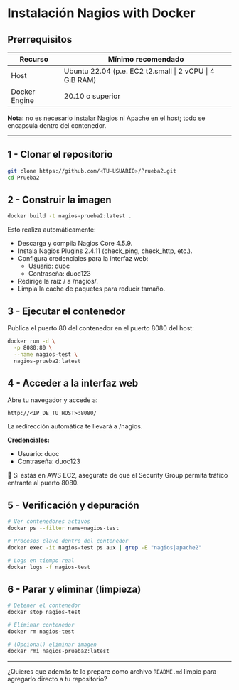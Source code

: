 # Instalación Nagios with Docker

## Prerrequisitos

| Recurso       | Mínimo recomendado                                |
|---------------|----------------------------------------------------|
| Host          | Ubuntu 22.04 (p.e. EC2 t2.small \| 2 vCPU \| 4 GiB RAM) |
| Docker Engine | 20.10 o superior                                   |

**Nota:** no es necesario instalar Nagios ni Apache en el host; todo se encapsula dentro del contenedor.

---

## 1 - Clonar el repositorio

```bash
git clone https://github.com/<TU-USUARIO>/Prueba2.git
cd Prueba2
```

## 2 - Construir la imagen

```bash
docker build -t nagios-prueba2:latest .
```

Esto realiza automáticamente:

- Descarga y compila Nagios Core 4.5.9.
- Instala Nagios Plugins 2.4.11 (check_ping, check_http, etc.).
- Configura credenciales para la interfaz web:
  - Usuario: duoc
  - Contraseña: duoc123
- Redirige la raíz / a /nagios/.
- Limpia la cache de paquetes para reducir tamaño.

## 3 - Ejecutar el contenedor

Publica el puerto 80 del contenedor en el puerto 8080 del host:

```bash
docker run -d \
  -p 8080:80 \
  --name nagios-test \
  nagios-prueba2:latest
```

## 4 - Acceder a la interfaz web

Abre tu navegador y accede a:

```
http://<IP_DE_TU_HOST>:8080/
```

La redirección automática te llevará a /nagios.

**Credenciales:**
- Usuario: duoc
- Contraseña: duoc123

🔐 Si estás en AWS EC2, asegúrate de que el Security Group permita tráfico entrante al puerto 8080.

## 5 - Verificación y depuración

```bash
# Ver contenedores activos
docker ps --filter name=nagios-test

# Procesos clave dentro del contenedor
docker exec -it nagios-test ps aux | grep -E "nagios|apache2"

# Logs en tiempo real
docker logs -f nagios-test
```

## 6 - Parar y eliminar (limpieza)

```bash
# Detener el contenedor
docker stop nagios-test

# Eliminar contenedor
docker rm nagios-test

# (Opcional) eliminar imagen
docker rmi nagios-prueba2:latest
```

---

¿Quieres que además te lo prepare como archivo `README.md` limpio para agregarlo directo a tu repositorio?